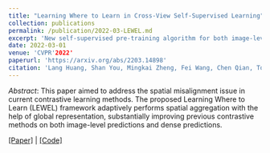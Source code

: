 ```yaml
---
title: "Learning Where to Learn in Cross-View Self-Supervised Learning"
collection: publications
permalink: /publication/2022-03-LEWEL.md
excerpt: 'New self-supervised pre-training algorithm for both image-level predictions and dense predictions.'
date: 2022-03-01
venue: 'CVPR'2022'
paperurl: 'https://arxiv.org/abs/2203.14898'
citation: 'Lang Huang, Shan You, Mingkai Zheng, Fei Wang, Chen Qian, Toshihiko Yamasaki (2022). &quot;Learning Where to Learn in Cross-View Self-Supervised Learning; <i>CVPR'2022</i>.'
---
```


*Abstract*: This paper aimed to address the spatial misalignment issue in current contrastive learning methods. The proposed Learning Where to Learn (LEWEL) framework adaptively performs spatial aggregation with the help of global representation, substantially improving previous contrastive methods on both image-level predictions and dense predictions.

[\[Paper\]](https://arxiv.org/abs/2203.14898) | [\[Code\]](https://github.com/LayneH/LEWEL)